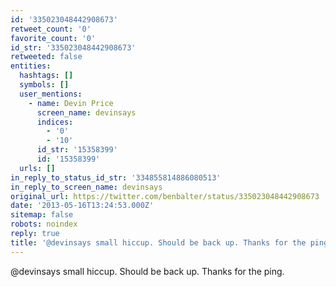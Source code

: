 ```yaml
---
id: '335023048442908673'
retweet_count: '0'
favorite_count: '0'
id_str: '335023048442908673'
retweeted: false
entities:
  hashtags: []
  symbols: []
  user_mentions:
    - name: Devin Price
      screen_name: devinsays
      indices:
        - '0'
        - '10'
      id_str: '15358399'
      id: '15358399'
  urls: []
in_reply_to_status_id_str: '334855814886080513'
in_reply_to_screen_name: devinsays
original_url: https://twitter.com/benbalter/status/335023048442908673
date: '2013-05-16T13:24:53.000Z'
sitemap: false
robots: noindex
reply: true
title: '@devinsays small hiccup. Should be back up. Thanks for the ping.'
---
```


@devinsays small hiccup. Should be back up. Thanks for the ping.
